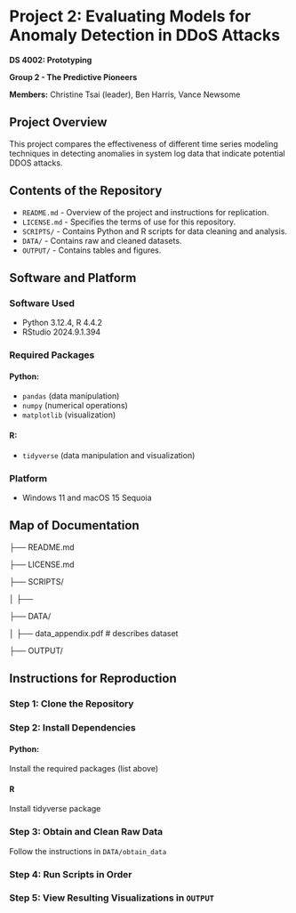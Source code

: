 # Project 2: Evaluating Models for Anomaly Detection in DDoS Attacks

**DS 4002: Prototyping**

**Group 2 - The Predictive Pioneers** 

**Members:** Christine Tsai (leader), Ben Harris, Vance Newsome

## Project Overview
This project compares the effectiveness of different time series modeling techniques in detecting anomalies in system log data that indicate potential DDOS attacks.

## Contents of the Repository
- `README.md` - Overview of the project and instructions for replication.
- `LICENSE.md` - Specifies the terms of use for this repository.
- `SCRIPTS/` - Contains Python and R scripts for data cleaning and analysis.
- `DATA/` - Contains raw and cleaned datasets.
- `OUTPUT/` - Contains tables and figures.

## Software and Platform
### Software Used
- Python 3.12.4, R 4.4.2
- RStudio 2024.9.1.394
### Required Packages
#### Python: 
- `pandas` (data manipulation)
- `numpy` (numerical operations)
- `matplotlib` (visualization)

#### R:
- `tidyverse` (data manipulation and visualization)
### Platform
- Windows 11 and macOS 15 Sequoia

## Map of Documentation
├── README.md

├── LICENSE.md

├── SCRIPTS/

│   ├── 

├── DATA/

│   ├── data_appendix.pdf # describes dataset

├── OUTPUT/




## Instructions for Reproduction
### Step 1: Clone the Repository
### Step 2: Install Dependencies
#### Python:
Install the required packages (list above)
#### R
Install tidyverse package
### Step 3: Obtain and Clean Raw Data 
Follow the instructions in `DATA/obtain_data`
### Step 4: Run Scripts in Order

### Step 5: View Resulting Visualizations in `OUTPUT`
